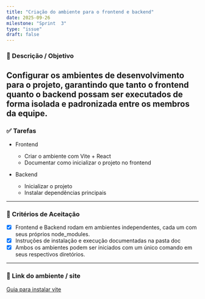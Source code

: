 ```yaml
---
title: "Criação do ambiente para o frontend e backend"
date: 2025-09-26
milestone: "Sprint  3"
type: "issue"
draft: false
---
```


### 📝 Descrição / Objetivo  

Configurar os ambientes de desenvolvimento para o projeto, garantindo que tanto o frontend quanto o backend possam ser executados de forma isolada e padronizada entre os membros da equipe.
---

### ✅ Tarefas  
- Frontend 
  - Criar o ambiente com Vite + React
  - Documentar como inicializar o projeto no frontend
 
- Backend
  - Inicializar o projeto
  - Instalar dependências principais 


---

### 📌 Critérios de Aceitação  
- [x] Frontend e Backend rodam em ambientes independentes, cada um com seus próprios node_modules.
- [x] Instruções de instalação e execução documentadas na pasta doc
- [x] Ambos os ambientes podem ser iniciados com um único comando em seus respectivos diretórios.

---

### 🔗 Link do ambiente / site  

 [ Guia para instalar vite](https://github.com/unb-mds/2025-2-Squad-10/blob/main/doc/frontend/react.js/Guia_ambiente.md)



